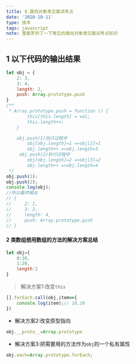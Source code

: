 ```yaml
---
title: 8.面向对象常见面试考点
date: '2020-10-11'
type: 技术
tags: javascript
note: 里面罗列了一下常见的面向对象常见面试考点知识
---
```

## 1 以下代码的输出结果
```js
let obj = {
    2: 3,
    3: 4,
    length: 2,
    push: Array.prototype.push
}
/**
 * Array.prototype.push = function () {
        this[this.length] = val;
        this.length++;
    }

    obj.push(1)执行过程中
        obj[obj.length]=1 =>obj[2]=1
        obj.length++ =>obj.length=3
     obj.push(2)执行过程中
        obj[obj.length]=2 =>obj[3]=2
        obj.length++ =>obj.length=4
 */
obj.push(1);
obj.push(2);
console.log(obj);
//所以最终输出
// {
//     2: 1,
//     3: 2,
//     length: 4,
//     push: Array.prototype.push
// }
```
#### 2 类数组想用数组的方法的解决方案总结
```js
let obj={
    0:10,
    1:20,
    length:2
}
```
> 解决方案1:改变`this`
```js
[].forEach.call(obj,item=>{
    console.log(item);// 10,20
})
```
+ 解决方案2:改变原型指向
```js
obj.__proto__=Array.prototype
```
+ 解决方案3:把需要用的方法作为`obj`的一个私有属性
```js
obj.each=Array.prototype.forEach;
```